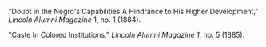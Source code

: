 "Doubt in the Negro's Capabilities A Hindrance to His Higher Development," *Lincoln Alumni Magazine* 1, no. 1 (1884).

"Caste In Colored Institutions," *Lincoln Alumni Magazine 1*, no. 5 (1885).
